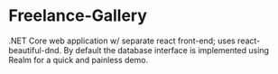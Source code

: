 # Freelance-Gallery
.NET Core web application w/ separate react front-end; uses react-beautiful-dnd. By default the database interface is implemented using Realm for a quick and painless demo. 
